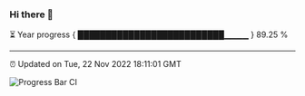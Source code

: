 ### Hi there 👋

⏳ Year progress { ██████████████████████████▁▁▁▁ } 89.25 %

---

⏰ Updated on Tue, 22 Nov 2022 18:11:01 GMT

![Progress Bar CI](https://github.com/Shyam-Makwana/GitHub-Actions-Demo/workflows/Progress%20Bar%20CI/badge.svg)
